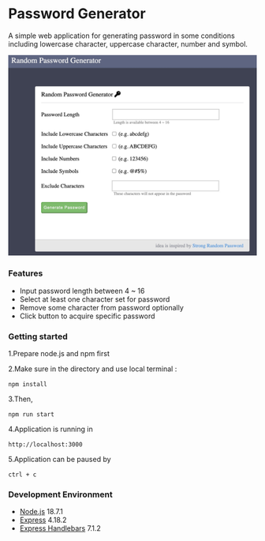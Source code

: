 # Password Generator
A simple web application for generating password in some conditions including lowercase character, uppercase character, number and symbol.

![mainpage](https://github.com/PeiTzuChen/password-generator/blob/66174b90bf9e04f58faa78570f12929407b479d1/image/Xnip2023-10-30_16-24-07.jpg)

### Features
- Input password length between 4 ~ 16
- Select at least one character set for password
- Remove some character from password optionally
- Click button to acquire specific password

### Getting started
1.Prepare node.js and npm first

2.Make sure in the directory and use local terminal :
```
npm install
```
3.Then,
```
npm run start
```
4.Application is running in
```
http://localhost:3000
```
5.Application can be paused by 
```
ctrl + c
```

### Development Environment
- [Node.js](https://github.com/nvm-sh/nvm) 18.7.1
- [Express](https://www.npmjs.com/package/express) 4.18.2
- [Express Handlebars](https://github.com/express-handlebars/express-handlebars) 7.1.2